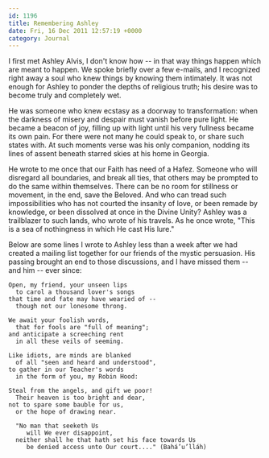 ```yaml
---
id: 1196
title: Remembering Ashley
date: Fri, 16 Dec 2011 12:57:19 +0000
category: Journal
---
```


I first met Ashley Alvis, I don't know how -- in that way things happen which are
meant to happen.  We spoke briefly over a few e-mails, and I recognized right
away a soul who knew things by knowing them intimately.  It was not enough for
Ashley to ponder the depths of religious truth; his desire was to become truly
and completely wet.

He was someone who knew ecstasy as a doorway to transformation: when the
darkness of misery and despair must vanish before pure light.  He became a
beacon of joy, filling up with light until his very fullness became its own
pain.  For there were not many he could speak to, or share such states with.
At such moments verse was his only companion, nodding its lines of assent
beneath starred skies at his home in Georgia.

He wrote to me once that our Faith has need of a Hafez.  Someone who will
disregard all boundaries, and break all ties, that others may be prompted to
do the same within themselves.  There can be no room for stillness or
movement, in the end, save the Beloved.  And who can tread such
impossibilities who has not courted the insanity of love, or been remade by
knowledge, or been dissolved at once in the Divine Unity?  Ashley was a
trailblazer to such lands, who wrote of his travels.  As he once wrote, "This
is a sea of nothingness in which He cast His lure."

Below are some lines I wrote to Ashley less than a week after we had created a
mailing list together for our friends of the mystic persuasion.  His passing
brought an end to those discussions, and I have missed them -- and him --
ever since:

    Open, my friend, your unseen lips  
      to carol a thousand lover's songs  
    that time and fate may have wearied of --  
      though not our lonesome throng.

    We await your foolish words,  
      that for fools are "full of meaning";  
    and anticipate a screeching rent  
      in all these veils of seeming.

    Like idiots, are minds are blanked  
      of all "seen and heard and understood",  
    to gather in our Teacher's words  
      in the form of you, my Robin Hood:

    Steal from the angels, and gift we poor!  
      Their heaven is too bright and dear,  
    not to spare some bauble for us,  
      or the hope of drawing near.

      "No man that seeketh Us  
         will We ever disappoint,  
      neither shall he that hath set his face towards Us  
         be denied access unto Our court...." (Bahá’u’lláh)
